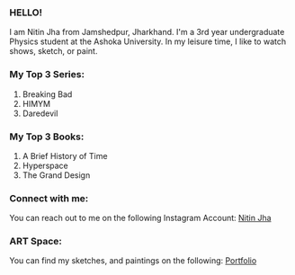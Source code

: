 ### HELLO!

I am Nitin Jha from Jamshedpur, Jharkhand. I'm a 3rd year undergraduate Physics student at the Ashoka University. In my leisure time, I like to watch shows, sketch, or paint.

### My Top 3 Series:
  
  1. Breaking Bad
  2. HIMYM
  3. Daredevil

### My Top 3 Books: 

  1. A Brief History of Time
  2. Hyperspace
  3. The Grand Design


### Connect with me:

You can reach out to me on the following Instagram Account: [Nitin Jha](https://instagram.com/nitin._.jha?igshid=YmMyMTA2M2Y=)

### ART Space:

You can find my sketches, and paintings on the following: [Portfolio](https://instagram.com/nitin.jha__?igshid=YmMyMTA2M2Y=)

